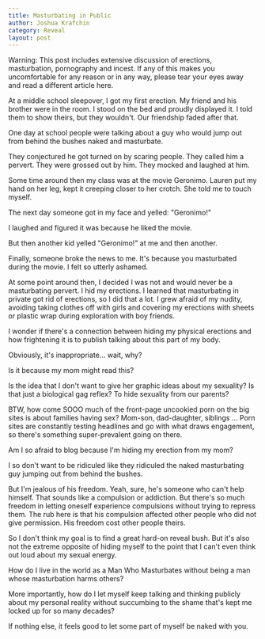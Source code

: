 ```yaml
---
title: Masturbating in Public
author: Joshua Krafchin
category: Reveal
layout: post
---
```

Warning: This post includes extensive discussion of erections, masturbation, pornography and incest. If any of this makes you uncomfortable for any reason or in any way, please tear your eyes away and read a different article here.



At a middle school sleepover, I got my first erection. My friend and his brother were in the room. I stood on the bed and proudly displayed it. I told them to show theirs, but they wouldn't. Our friendship faded after that.


One day at school people were talking about a guy who would jump out from behind the bushes naked and masturbate.

They conjectured he got turned on by scaring people. They called him a pervert. They were grossed out by him. They mocked and laughed at him.


Some time around then my class was at the movie Geronimo. Lauren put my hand on her leg, kept it creeping closer to her crotch. She told me to touch myself.

The next day someone got in my face and yelled: "Geronimo!"

I laughed and figured it was because he liked the movie.

But then another kid yelled "Geronimo!" at me and then another.

Finally, someone broke the news to me. It's because you masturbated during the movie. I felt so utterly ashamed.


At some point around then, I decided I was not and would never be a masturbating pervert. I hid my erections. I learned that masturbating in private got rid of erections, so I did that a lot. I grew afraid of my nudity, avoiding taking clothes off with girls and covering my erections with sheets or plastic wrap during exploration with boy friends.

I wonder if there's a connection between hiding my physical erections and how frightening it is to publish talking about this part of my body.

Obviously, it's inappropriate... wait, why?

Is it because my mom might read this?

Is the idea that I don't want to give her graphic ideas about my sexuality? Is that just a biological gag reflex? To hide sexuality from our parents?

BTW, how come SOOO much of the front-page uncookied porn on the big sites is about families having sex? Mom-son, dad-daughter, siblings ... Porn sites are constantly testing headlines and go with what draws engagement, so there's something super-prevalent going on there.

Am I so afraid to blog because I'm hiding my erection from my mom?

I so don't want to be ridiculed like they ridiculed the naked masturbating guy jumping out from behind the bushes.

But I'm jealous of his freedom. Yeah, sure, he's someone who can't help himself. That sounds like a compulsion or addiction. But there's so much freedom in letting oneself experience compulsions without trying to repress them. The rub here is that his compulsion affected other people who did not give permission. His freedom cost other people theirs.

So I don't think my goal is to find a great hard-on reveal bush. But it's also not the extreme opposite of hiding myself to the point that I can't even think out loud about my sexual energy.

How do I live in the world as a Man Who Masturbates without being a man whose masturbation harms others?

More importantly, how do I let myself keep talking and thinking publicly about my personal reality without succumbing to the shame that's kept me locked up for so many decades?

If nothing else, it feels good to let some part of myself be naked with you.
